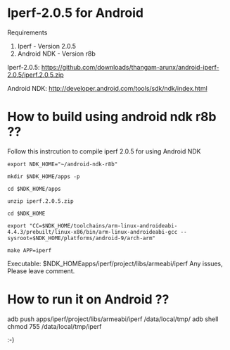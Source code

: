 Iperf-2.0.5 for Android
=======================
Requirements

1) Iperf - Version 2.0.5
2) Android NDK - Version r8b

Iperf-2.0.5: https://github.com/downloads/thangam-arunx/android-iperf-2.0.5/iperf.2.0.5.zip

Android NDK: http://developer.android.com/tools/sdk/ndk/index.html


How to build using android ndk r8b ??
=====================================

Follow this instrcution to compile iperf 2.0.5 for using Android NDK 
~~~~~~~~~~~~~~~~~~~~~~~~~~~~~~~~~~~~~~~~~~~~~~~~~~~~~~~~~~~~~~~~~~~~~~~~~~~~~~~~~~~~~~~~~~~~~~~~~~~~~~~~~~~~~~~~~~~~~~~~~~~~~~~~~~~~~~~~~~~~~~~~~~~~~~~~~~~~~~~
export NDK_HOME="~/android-ndk-r8b"

mkdir $NDK_HOME/apps -p

cd $NDK_HOME/apps

unzip iperf.2.0.5.zip

cd $NDK_HOME

export "CC=$NDK_HOME/toolchains/arm-linux-androideabi-4.4.3/prebuilt/linux-x86/bin/arm-linux-androideabi-gcc --sysroot=$NDK_HOME/platforms/android-9/arch-arm"

make APP=iperf
~~~~~~~~~~~~~~~~~~~~~~~~~~~~~~~~~~~~~~~~~~~~~~~~~~~~~~~~~~~~~~~~~~~~~~~~~~~~~~~~~~~~~~~~~~~~~~~~~~~~~~~~~~~~~~~~~~~~~~~~~~~~~~~~~~~~~~~~~~~~~~~~~~~~~~~~~~~~~~~

Executable: $NDK_HOMEapps/iperf/project/libs/armeabi/iperf
Any issues, Please leave comment.


How to run it on Android ??
===========================

adb push apps/iperf/project/libs/armeabi/iperf /data/local/tmp/
adb shell chmod 755 /data/local/tmp/iperf

:-)


